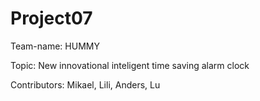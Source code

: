 Project07
=========

Team-name: HUMMY

Topic: New innovational inteligent time saving alarm clock 

Contributors:
Mikael, Lili, Anders, Lu